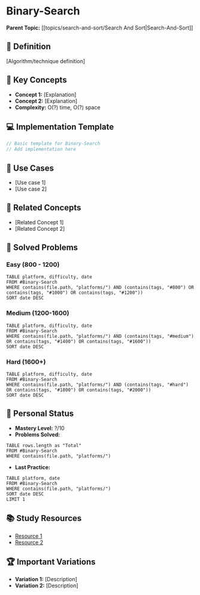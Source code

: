 # Binary-Search

**Parent Topic:** [[topics/search-and-sort/Search And Sort|Search-And-Sort]]

## 🎯 Definition
[Algorithm/technique definition]

## 🔑 Key Concepts
- **Concept 1:** [Explanation]
- **Concept 2:** [Explanation]
- **Complexity:** O(?) time, O(?) space

## 💻 Implementation Template
```cpp
// Basic template for Binary-Search
// Add implementation here
```

## 🎯 Use Cases
- [Use case 1]
- [Use case 2]

## 🔗 Related Concepts
- [Related Concept 1]
- [Related Concept 2]

## 🧠 Solved Problems
### Easy (800 - 1200)
```dataview
TABLE platform, difficulty, date
FROM #Binary-Search
WHERE contains(file.path, "platforms/") AND (contains(tags, "#800") OR contains(tags, "#1000") OR contains(tags, "#1200"))
SORT date DESC
```

### Medium (1200-1600)
```dataview
TABLE platform, difficulty, date
FROM #Binary-Search
WHERE contains(file.path, "platforms/") AND (contains(tags, "#medium") OR contains(tags, "#1400") OR contains(tags, "#1600"))
SORT date DESC
```

### Hard (1600+)
```dataview
TABLE platform, difficulty, date
FROM #Binary-Search
WHERE contains(file.path, "platforms/") AND (contains(tags, "#hard") OR contains(tags, "#1800") OR contains(tags, "#2000"))
SORT date DESC
```

## 🎯 Personal Status
- **Mastery Level:** ?/10
- **Problems Solved:** 
```dataview
TABLE rows.length as "Total"
FROM #Binary-Search
WHERE contains(file.path, "platforms/")
```

- **Last Practice:** 
```dataview
TABLE platform, date
FROM #Binary-Search
WHERE contains(file.path, "platforms/")
SORT date DESC
LIMIT 1
```

## 📚 Study Resources
- [Resource 1](URL)
- [Resource 2](URL)

## 🏆 Important Variations
- **Variation 1:** [Description]
- **Variation 2:** [Description]
